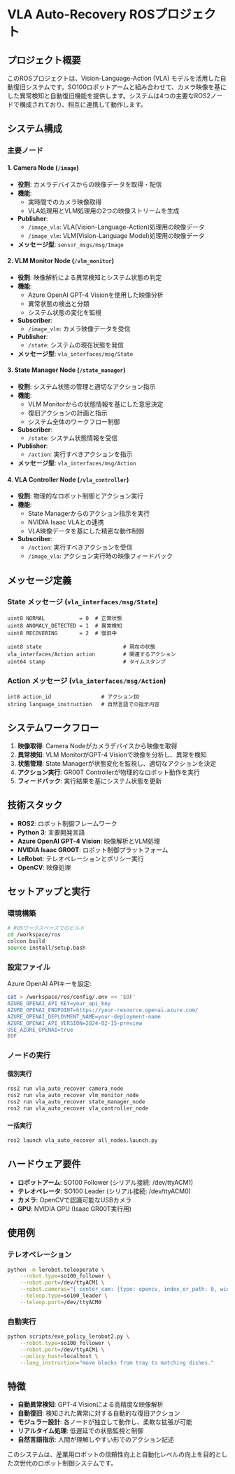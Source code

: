 # VLA Auto-Recovery ROSプロジェクト

## プロジェクト概要

このROSプロジェクトは、Vision-Language-Action (VLA) モデルを活用した自動復旧システムです。SO100ロボットアームと組み合わせて、カメラ映像を基にした異常検知と自動復旧機能を提供します。システムは4つの主要なROS2ノードで構成されており、相互に連携して動作します。

## システム構成

### 主要ノード

#### 1. Camera Node (`/image`)
- **役割**: カメラデバイスからの映像データを取得・配信
- **機能**:
  - 実時間でのカメラ映像取得
  - VLA処理用とVLM処理用の2つの映像ストリームを生成
- **Publisher**:
  - `/image_vla`: VLA(Vision-Language-Action)処理用の映像データ
  - `/image_vlm`: VLM(Vision-Language Model)処理用の映像データ
- **メッセージ型**: `sensor_msgs/msg/Image`

#### 2. VLM Monitor Node (`/vlm_monitor`)
- **役割**: 映像解析による異常検知とシステム状態の判定
- **機能**:
  - Azure OpenAI GPT-4 Visionを使用した映像分析
  - 異常状態の検出と分類
  - システム状態の変化を監視
- **Subscriber**:
  - `/image_vlm`: カメラ映像データを受信
- **Publisher**:
  - `/state`: システムの現在状態を発信
- **メッセージ型**: `vla_interfaces/msg/State`

#### 3. State Manager Node (`/state_manager`) 
- **役割**: システム状態の管理と適切なアクション指示
- **機能**:
  - VLM Monitorからの状態情報を基にした意思決定
  - 復旧アクションの計画と指示
  - システム全体のワークフロー制御
- **Subscriber**:
  - `/state`: システム状態情報を受信
- **Publisher**:
  - `/action`: 実行すべきアクションを指示
- **メッセージ型**: `vla_interfaces/msg/Action`

#### 4. VLA Controller Node (`/vla_controller`)
- **役割**: 物理的なロボット制御とアクション実行
- **機能**:
  - State Managerからのアクション指示を実行
  - NVIDIA Isaac VLAとの連携
  - VLA映像データを基にした精密な動作制御
- **Subscriber**:
  - `/action`: 実行すべきアクションを受信
  - `/image_vla`: アクション実行時の映像フィードバック

## メッセージ定義

### State メッセージ (`vla_interfaces/msg/State`)
```
uint8 NORMAL           = 0  # 正常状態
uint8 ANOMALY_DETECTED = 1  # 異常検知
uint8 RECOVERING       = 2  # 復旧中

uint8 state                          # 現在の状態
vla_interfaces/Action action         # 関連するアクション
uint64 stamp                         # タイムスタンプ
```

### Action メッセージ (`vla_interfaces/msg/Action`)
```
int8 action_id                # アクションID
string language_instruction   # 自然言語での指示内容
```

## システムワークフロー

1. **映像取得**: Camera Nodeがカメラデバイスから映像を取得
2. **異常検知**: VLM MonitorがGPT-4 Visionで映像を分析し、異常を検知
3. **状態管理**: State Managerが状態変化を監視し、適切なアクションを決定
4. **アクション実行**: GR00T Controllerが物理的なロボット動作を実行
5. **フィードバック**: 実行結果を基にシステム状態を更新

## 技術スタック

- **ROS2**: ロボット制御フレームワーク
- **Python 3**: 主要開発言語
- **Azure OpenAI GPT-4 Vision**: 映像解析とVLM処理
- **NVIDIA Isaac GR00T**: ロボット制御プラットフォーム  
- **LeRobot**: テレオペレーションとポリシー実行
- **OpenCV**: 映像処理

## セットアップと実行

### 環境構築
```bash
# ROSワークスペースでのビルド
cd /workspace/ros
colcon build
source install/setup.bash
```

### 設定ファイル
Azure OpenAI APIキーを設定:
```bash
cat > /workspace/ros/config/.env << 'EOF'
AZURE_OPENAI_API_KEY=your_api_key
AZURE_OPENAI_ENDPOINT=https://your-resource.openai.azure.com/
AZURE_OPENAI_DEPLOYMENT_NAME=your-deployment-name
AZURE_OPENAI_API_VERSION=2024-02-15-preview
USE_AZURE_OPENAI=true
EOF
```

### ノードの実行

#### 個別実行
```bash
ros2 run vla_auto_recover camera_node
ros2 run vla_auto_recover vlm_monitor_node  
ros2 run vla_auto_recover state_manager_node
ros2 run vla_auto_recover vla_controller_node
```

#### 一括実行
```bash
ros2 launch vla_auto_recover all_nodes.launch.py
```

## ハードウェア要件

- **ロボットアーム**: SO100 Follower (シリアル接続: /dev/ttyACM1)
- **テレオペレータ**: SO100 Leader (シリアル接続: /dev/ttyACM0)  
- **カメラ**: OpenCVで認識可能なUSBカメラ
- **GPU**: NVIDIA GPU (Isaac GR00T実行用)

## 使用例

### テレオペレーション
```bash
python -m lerobot.teleoperate \
    --robot.type=so100_follower \
    --robot.port=/dev/ttyACM1 \
    --robot.cameras="{ center_cam: {type: opencv, index_or_path: 0, width: 640, height: 480, fps: 30}}" \
    --teleop.type=so100_leader \
    --teleop.port=/dev/ttyACM0
```

### 自動実行
```bash
python scripts/exe_policy_lerobot2.py \
    --robot.type=so100_follower \
    --robot.port=/dev/ttyACM1 \
    --policy_host=localhost \
    --lang_instruction="move blocks from tray to matching dishes."
```

## 特徴

- **自動異常検知**: GPT-4 Visionによる高精度な映像解析
- **自動復旧**: 検知された異常に対する自動的な復旧アクション
- **モジュラー設計**: 各ノードが独立して動作し、柔軟な拡張が可能
- **リアルタイム処理**: 低遅延での状態監視と制御
- **自然言語指示**: 人間が理解しやすい形でのアクション記述

このシステムは、産業用ロボットの信頼性向上と自動化レベルの向上を目的とした次世代のロボット制御システムです。

